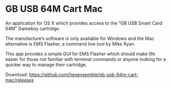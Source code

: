 # GB USB 64M Cart Mac

An application for OS X which provides access to the “GB USB Smart Card 64M” Gameboy cartridge.

The manufacture’s software is only available for Windows and the Mac alternative is EMS Flasher, a command line tool by Mike Ryan.

This app provides a simple GUI for EMS Flasher which should make life easier for those not familiar with terminal commands or anyone looking for a quicker way to manage their cartridge.

Download: https://github.com/hexensemble/gb-usb-64m-cart-mac/releases
